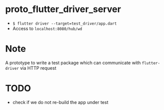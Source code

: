 # proto_flutter_driver_server

- `$ flutter driver --target=test_driver/app.dart`
- Access to `localhost:8080/hub/wd`

# Note
A prototype to write a test package which can communicate with `flutter-driver` via HTTP request


# TODO
- check if we do not re-build the app under test
